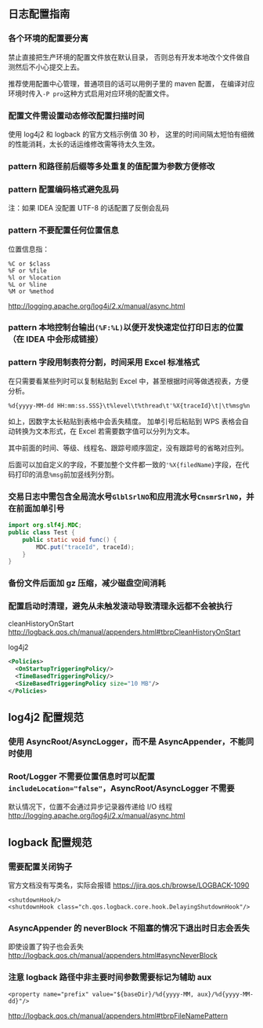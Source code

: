 ## 日志配置指南


### 各个环境的配置要分离

禁止直接把生产环境的配置文件放在默认目录，
否则总有开发本地改个文件做自测然后不小心提交上去。

推荐使用配置中心管理，普通项目的话可以用例子里的 maven 配置，
在编译对应环境时传入`-P pro`这种方式启用对应环境的配置文件。

### 配置文件需设置动态修改配置扫描时间

使用 log4j2 和 logback 的官方文档示例值 30 秒，
这里的时间间隔太短怕有细微的性能消耗，太长的话运维修改需等待太久生效。

### pattern 和路径前后缀等多处重复的值配置为参数方便修改

### pattern 配置编码格式避免乱码

注：如果 IDEA 没配置 UTF-8 的话配置了反倒会乱码

### pattern 不要配置任何位置信息

位置信息指：
```
%C or $class
%F or %file
%l or %location
%L or %line
%M or %method
```
http://logging.apache.org/log4j/2.x/manual/async.html

### pattern 本地控制台输出`(%F:%L)`以便开发快速定位打印日志的位置（在 IDEA 中会形成链接）

### pattern 字段用制表符分割，时间采用 Excel 标准格式

在只需要看某些列时可以复制粘贴到 Excel 中，甚至根据时间等做透视表，方便分析。

```
%d{yyyy-MM-dd HH:mm:ss.SSS}\t%level\t%thread\t'%X{traceId}\t|\t%msg%n
```

如上，因数字太长粘贴到表格中会丢失精度。
加单引号后粘贴到 WPS 表格会自动转换为文本形式，在 Excel 若需要数字值可以分列为文本。

其中前面的时间、等级、线程名、跟踪号顺序固定，没有跟踪号的省略对应列。

后面可以加自定义的字段，不要加整个文件都一致的`'%X{filedName}`字段，在代码打印的消息`%msg`前加竖线列分割。

### 交易日志中需包含全局流水号`GlblSrlNO`和应用流水号`CnsmrSrlNO`，并在前面加单引号

```java
import org.slf4j.MDC;
public class Test {
    public static void func() {
        MDC.put("traceId", traceId);
    }
}
```

### 备份文件后面加 gz 压缩，减少磁盘空间消耗

### 配置启动时清理，避免从未触发滚动导致清理永远都不会被执行

cleanHistoryOnStart
http://logback.qos.ch/manual/appenders.html#tbrpCleanHistoryOnStart

log4j2
```xml
<Policies>
  <OnStartupTriggeringPolicy/>
  <TimeBasedTriggeringPolicy/>
  <SizeBasedTriggeringPolicy size="10 MB"/>
</Policies>
```


## log4j2 配置规范

### 使用 AsyncRoot/AsyncLogger，而不是 AsyncAppender，不能同时使用

### Root/Logger 不需要位置信息时可以配置`includeLocation="false"`，AsyncRoot/AsyncLogger 不需要

默认情况下，位置不会通过异步记录器传递给 I/O 线程
http://logging.apache.org/log4j/2.x/manual/async.html



## logback 配置规范

### 需要配置关闭钩子

官方文档没有写类名，实际会报错
https://jira.qos.ch/browse/LOGBACK-1090
```
<shutdownHook/>
<shutdownHook class="ch.qos.logback.core.hook.DelayingShutdownHook"/>
```


### AsyncAppender 的 neverBlock 不阻塞的情况下退出时日志会丢失

即使设置了钩子也会丢失
http://logback.qos.ch/manual/appenders.html#asyncNeverBlock


### 注意 logback 路径中非主要时间参数需要标记为辅助 aux

```
<property name="prefix" value="${baseDir}/%d{yyyy-MM, aux}/%d{yyyy-MM-dd}"/>
```
http://logback.qos.ch/manual/appenders.html#tbrpFileNamePattern
